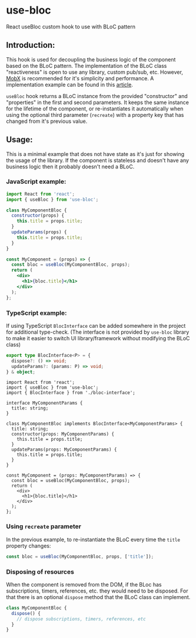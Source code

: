# use-bloc

React useBloc custom hook to use with BLoC pattern

## Introduction:

This hook is used for decoupling the business logic of the component based on the BLoC pattern. The implementation of the BLoC class "reactiveness" is open to use any library, custom pub/sub, etc. However, [MobX](https://mobx.js.org) is recommended for it's simplicity and performance. A implementation example can be found in this [article](https://dev.to/jbaez/decoupling-the-logic-from-the-ui-in-react-using-the-bloc-pattern-41e6).

`useBloc` hook returns a BLoC instance from the provided "constructor" and "properties" in the first and second parameters. It keeps the same instance for the lifetime of the component, or re-instantiates it automatically when using the optional third parameter (`recreate`) with a property key that has changed from it's previous value.

## Usage:

This is a minimal example that does not have state as it's just for showing the usage of the library. If the component is stateless and doesn't have any business logic then it probably doesn't need a BLoC.

### JavaScript example:

```jsx
import React from 'react';
import { useBloc } from 'use-bloc';

class MyComponentBloc {
  constructor(props) {
    this.title = props.title;
  }
  updateParams(props) {
    this.title = props.title;
  }
}

const MyComponent = (props) => {
  const bloc = useBloc(MyComponentBloc, props);
  return (
    <div>
      <h1>{bloc.title}</h1>
    </div>
  );
};
```

### TypeScript example:

If using TypeScript `BlocInterface` can be added somewhere in the project for additional type-check.
(The interface is not provided by `use-bloc` library to make it easier to switch UI library/framework without modifying the BLoC class)

```typescript
export type BlocInterface<P> = {
  dispose?: () => void;
  updateParams?: (params: P) => void;
} & object;
```

```tsx
import React from 'react';
import { useBloc } from 'use-bloc';
import { BlocInterface } from './bloc-interface';

interface MyComponentParams {
  title: string;
}

class MyComponentBloc implements BlocInterface<MyComponentParams> {
  title: string;
  constructor(props: MyComponentParams) {
    this.title = props.title;
  }
  updateParams(props: MyComponentParams) {
    this.title = props.title;
  }
}

const MyComponent = (props: MyComponentParams) => {
  const bloc = useBloc(MyComponentBloc, props);
  return (
    <div>
      <h1>{bloc.title}</h1>
    </div>
  );
};
```

### Using `recreate` parameter

In the previous example, to re-instantiate the BLoC every time the `title` property changes:

```javascript
const bloc = useBloc(MyComponentBloc, props, ['title']);
```

### Disposing of resources

When the component is removed from the DOM, if the BLoc has subscriptions, timers, references, etc. they would need to be disposed. For that there is an optional `dispose` method that the BLoC class can implement.

```javascript
class MyComponentBloc {
  dispose() {
    // dispose subscriptions, timers, references, etc
  }
}
```
